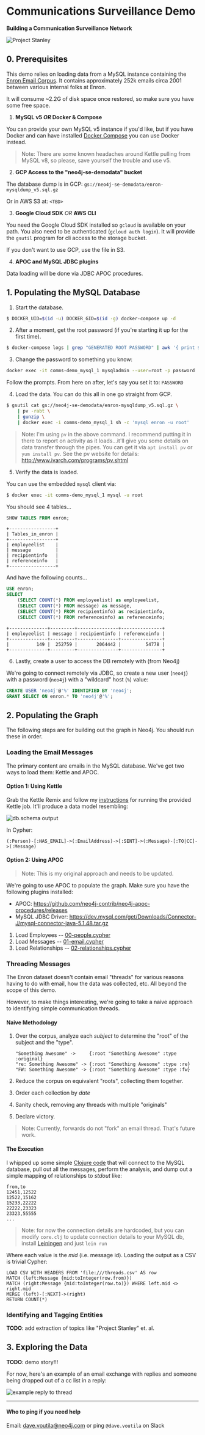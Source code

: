 # Communications Surveillance Demo
__Building a Communication Surveillance Network__

![Project Stanley](./img/enron-project-stanley.png?raw=true)

## 0. Prerequisites
This demo relies on loading data from a MySQL instance containing the
[Enron Email Corpus](https://en.wikipedia.org/wiki/Enron_Corpus). It
contains approximately 252k emails circa 2001 between various internal
folks at Enron.

It will consume ~2.2G of disk space once restored, so make sure you
have some free space.

1. **MySQL v5 *OR* Docker & Compose**

You can provide your own MySQL v5 instance if you'd like, but if you have
Docker and can have installed [Docker
Compose](https://docs.docker.com/compose/install/) you can use Docker instead.

> Note: There are some known headaches around Kettle pulling from
> MySQL v8, so please, save yourself the trouble and use v5.

2. **GCP Access to the "neo4j-se-demodata" bucket**

The database dump is in GCP:
`gs://neo4j-se-demodata/enron-mysqldump_v5.sql.gz`

Or in AWS S3 at:
`<TBD>`

3. **Google Cloud SDK** *OR* **AWS CLI**

You need the Google Cloud SDK installed so `gcloud` is available on
your path. You also need to be authenticated (`gcloud auth login`). It
will provide the `gsutil` program for cli access to the storage bucket.

If you don't want to use GCP, use the file in S3.


4. **APOC and MySQL JDBC plugins**

Data loading will be done via JDBC APOC procedures.


## 1. Populating the MySQL Database

1. Start the database.

```bash
$ DOCKER_UID=$(id -u) DOCKER_GID=$(id -g) docker-compose up -d
```

2. After a moment, get the root password (if you're starting it up for the first time).
```bash
$ docker-compose logs | grep "GENERATED ROOT PASSWORD" | awk '{ print $NF }'
```

3. Change the password to something you know:

```bash
docker exec -it comms-demo_mysql_1 mysqladmin --user=root -p password
```

Follow the prompts. From here on after, let's say you set it to: `PASSWORD`

4. Load the data. You can do this all in one go straight from GCP.

```bash
$ gsutil cat gs://neo4j-se-demodata/enron-mysqldump_v5.sql.gz \
    | pv -rabt \
    | gunzip \
    | docker exec -i comms-demo_mysql_1 sh -c 'mysql enron -u root'
```

> Note: I'm using `pv` in the above command. I recommend putting it in
> there to report on activity as it loads...it'll give you some
> details on data transfer through the pipes. You can get it via `apt
> install pv` or `yum install pv`. See the pv website for details:
> http://www.ivarch.com/programs/pv.shtml

5. Verify the data is loaded.

You can use the embedded `mysql` client via:

```bash
$ docker exec -it comms-demo_mysql_1 mysql -u root
```

You should see 4 tables...
```sql
SHOW TABLES FROM enron;
```
```
+-----------------+
| Tables_in_enron |
+-----------------+
| employeelist    |
| message         |
| recipientinfo   |
| referenceinfo   |
+-----------------+
```

And have the following counts...

```sql
USE enron;
SELECT
    (SELECT COUNT(*) FROM employeelist) as employeelist,
    (SELECT COUNT(*) FROM message) as message,
    (SELECT COUNT(*) FROM recipientinfo) as recipientinfo,
    (SELECT COUNT(*) FROM referenceinfo) as referenceinfo;
```

```
+--------------+---------+---------------+---------------+
| employeelist | message | recipientinfo | referenceinfo |
+--------------+---------+---------------+---------------+
|          149 |  252759 |       2064442 |         54778 |
+--------------+---------+---------------+---------------+
```

6. Lastly, create a user to access the DB remotely with (from Neo4j)

We're going to connect remotely via JDBC, so create a new user
(`neo4j`) with a password (`neo4j`) with a "wildcard" host (`%`) value:

```sql
CREATE USER 'neo4j'@'%' IDENTIFIED BY 'neo4j';
GRANT SELECT ON enron.* TO 'neo4j'@'%';
```


## 2. Populating the Graph
The following steps are for building out the graph in Neo4j. You
should run these in order.

### Loading the Email Messages
The primary content are emails in the MySQL database. We've got two
ways to load them: Kettle and APOC.

#### Option 1: Using Kettle
Grab the Kettle Remix and follow my [instructions](./kettle/README.md)
for running the provided Kettle job. It'll produce a data model
resembling:

![db.schema output](./img/db-schema-v3.png?raw=true)

In Cypher:

```
(:Person)-[:HAS_EMAIL]->(:EmailAddress)->[:SENT]->(:Message)-[:TO|CC]->(:Message)
```

#### Option 2: Using APOC
> Note: This is my original approach and needs to be updated.

We're going to use APOC to populate the graph. Make sure you have the
following plugins installed:

- APOC: https://github.com/neo4j-contrib/neo4j-apoc-procedures/releases
- MySQL JDBC Driver: https://dev.mysql.com/get/Downloads/Connector-J/mysql-connector-java-5.1.48.tar.gz

1. Load Employees -- [00-people.cypher](./00-people.cypher)
2. Load Messages -- [01-email.cypher](./01-email.cypher)
3. Load Relationships -- [02-relationships.cypher](./02-relationships.cypher)

### Threading Messages
The Enron dataset doesn't contain email "threads" for various reasons
having to do with email, how the data was collected, etc. All beyond
the scope of this demo.

However, to make things interesting, we're going to take a naive
approach to identifying simple communication threads.

#### Naive Methodology
1. Over the corpus, analyze each _subject_ to determine the "root" of
   the subject and the "type".

   ```
   "Something Awesome" ->     {:root "Something Awesome" :type :original}
   "re: Something Awesome" -> {:root "Something Awesome" :type :re}
   "FW: Something Awesome" -> {:root "Something Awesome" :type :fw}
   ```

2. Reduce the corpus on equivalent "roots", collecting them together.

3. Order each collection by _date_

4. Sanity check, removing any threads with multiple "originals"

5. Declare victory.

> Note: Currently, forwards do not "fork" an email thread. That's
> future work.

#### The Execution
I whipped up some simple [Clojure code](./enron-threading) that will
connect to the MySQL database, pull out all the messages, perform the
analysis, and dump out a simple mapping of relationships to _stdout_
like:

```
from,to
12451,12522
12522,15162
15233,22222
22222,23323
23323,55555
...
```

> Note: for now the connection details are hardcoded, but you can
> modify `core.clj` to update connection details to your MySQL db,
> install [Leiningen](https://leiningen.org/) and just `lein run`

Where each value is the _mid_ (i.e. message id). Loading the output as
a CSV is trivial Cypher:

```cypher
LOAD CSV WITH HEADERS FROM 'file:///threads.csv' AS row
MATCH (left:Message {mid:toInteger(row.from)})
MATCH (right:Message {mid:toInteger(row.to)}) WHERE left.mid <> right.mid
MERGE (left)-[:NEXT]->(right)
RETURN COUNT(*)
```


### Identifying and Tagging Entities

**TODO**: add extraction of topics like "Project Stanley" et. al.

## 3. Exploring the Data

**TODO**: demo story!!!

For now, here's an example of an email exchange with replies and
someone being dropped out of a cc list in a reply:

![example reply to thread](./img/example-01.png?raw=true)


---
#### Who to ping if you need help

Email: dave.voutila@neo4j.com or ping `@dave.voutila` on Slack
